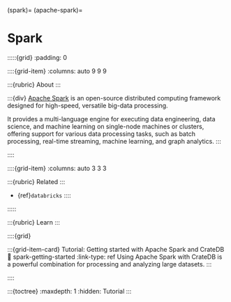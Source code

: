 (spark)=
(apache-spark)=
# Spark

:::::{grid}
:padding: 0

::::{grid-item}
:columns: auto 9 9 9

:::{rubric} About
:::

:::{div}
[Apache Spark] is an open-source distributed computing framework designed
for high-speed, versatile big-data processing.

It provides a multi-language engine for executing data engineering,
data science, and machine learning on single-node machines or clusters,
offering support for various data processing tasks, such as batch
processing, real-time streaming, machine learning, and graph analytics.
:::

::::

::::{grid-item}
:columns: auto 3 3 3

:::{rubric} Related
:::
- {ref}`databricks`
::::

:::::


:::{rubric} Learn
:::

::::{grid}

:::{grid-item-card} Tutorial: Getting started with Apache Spark and CrateDB
:link: spark-getting-started
:link-type: ref
Using Apache Spark with CrateDB is a powerful combination for processing and
analyzing large datasets.
:::

::::


:::{toctree}
:maxdepth: 1
:hidden:
Tutorial <tutorial>
:::


[Apache Spark]: https://spark.apache.org/
